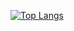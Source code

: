 [![Top Langs](https://github-readme-stats.vercel.app/api/top-langs/?username=Heeeesung&layout=compact)](https://github.com/Heeeesung/github-readme-stats)
